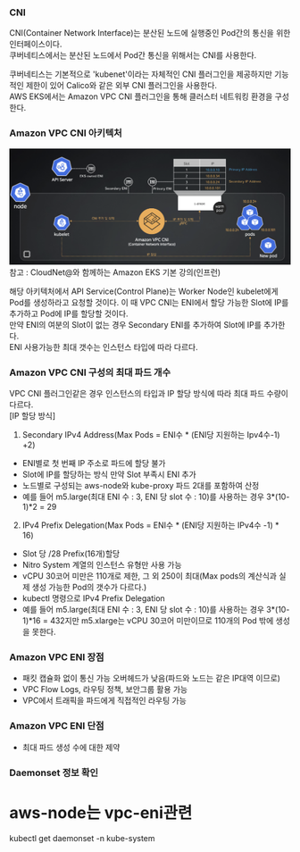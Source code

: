### CNI
CNI(Container Network Interface)는 분산된 노드에 실행중인 Pod간의 통신을 위한 인터페이스이다.  
쿠버네티스에서는 분산된 노드에서 Pod간 통신을 위해서는 CNI를 사용한다.  
  
쿠버네티스는 기본적으로 'kubenet'이라는 자체적인 CNI 플러그인을 제공하지만 기능적인 제한이 있어 Calico와 같은 외부 CNI 플러그인을 사용한다.  
AWS EKS에서는 Amazon VPC CNI 플러그인을 통해 클러스터 네트워킹 환경을 구성한다.  

### Amazon VPC CNI 아키텍처
![Amazon VPC CNI Architecture](./images/aws_vpc_cni_architecture.png)
참고 : CloudNet@와 함께하는 Amazon EKS 기본 강의(인프런)

해당 아키텍처에서 API Service(Control Plane)는 Worker Node인 kubelet에게 Pod를 생성하라고 요청할 것이다. 이 때 VPC CNI는 ENI에서 할당 가능한 Slot에 IP를 추가하고 Pod에 IP를 할당할 것이다.  
만약 ENI의 여분의 Slot이 없는 경우 Secondary ENI를 추가하여 Slot에 IP를 추가한다.  
ENI 사용가능한 최대 갯수는 인스턴스 타입에 따라 다르다.  

### Amazon VPC CNI 구성의 최대 파드 개수
VPC CNI 플러그인같은 경우 인스턴스의 타입과 IP 할당 방식에 따라 최대 파드 수량이 다르다.  
[IP 할당 방식]
1. Secondary IPv4 Address(Max Pods = ENI수 * (ENI당 지원하는 Ipv4수-1) +2)
- ENI별로 첫 번째 IP 주소로 파드에 할당 불가
- Slot에 IP를 할당하는 방식 만약 Slot 부족시 ENI 추가
- 노드별로 구성되는 aws-node와 kube-proxy 파드 2대를 포함하여 산정
- 예를 들어 m5.large(최대 ENI 수 : 3, ENI 당 slot 수 : 10)를 사용하는 경우 3*(10-1)*2 = 29
2. IPv4 Prefix Delegation(Max Pods = ENI수 * (ENI당 지원하는 IPv4수 -1) * 16)
- Slot 당 /28 Prefix(16개)할당
- Nitro System 계열의 인스턴스 유형만 사용 가능
- vCPU 30코어 미만은 110개로 제한, 그 외 250이 최대(Max pods의 계산식과 실제 생성 가능한 Pod의 갯수가 다르다.)
- kubectl 명령으로 IPv4 Prefix Delegation
- 예를 들어 m5.large(최대 ENI 수 : 3, ENI 당 slot 수 : 10)를 사용하는 경우 3*(10-1)*16 = 432지만 m5.xlarge는 vCPU 30코어 미만이므로 110개의 Pod 밖에 생성을 못한다.

### Amazon VPC ENI 장점
- 패킷 캡슐화 없이 통신 가능 오버헤드가 낮음(파드와 노드는 같은 IP대역 이므로)
- VPC Flow Logs, 라우팅 정책, 보안그룹 활용 가능
- VPC에서 트래픽을 파드에게 직접적인 라우팅 가능

### Amazon VPC ENI 단점
- 최대 파드 생성 수에 대한 제약

### Daemonset 정보 확인
# aws-node는 vpc-eni관련
kubectl get daemonset -n kube-system

